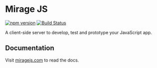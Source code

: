 # Mirage JS

[![npm version](https://badge.fury.io/js/miragejs.svg)](https://badge.fury.io/js/miragejs)
[![Build Status](https://api.travis-ci.org/miragejs/miragejs.svg?branch=master)](https://travis-ci.org/miragejs/miragejs)

A client-side server to develop, test and prototype your JavaScript app.

## Documentation

Visit [miragejs.com](https://miragejs.com) to read the docs.
